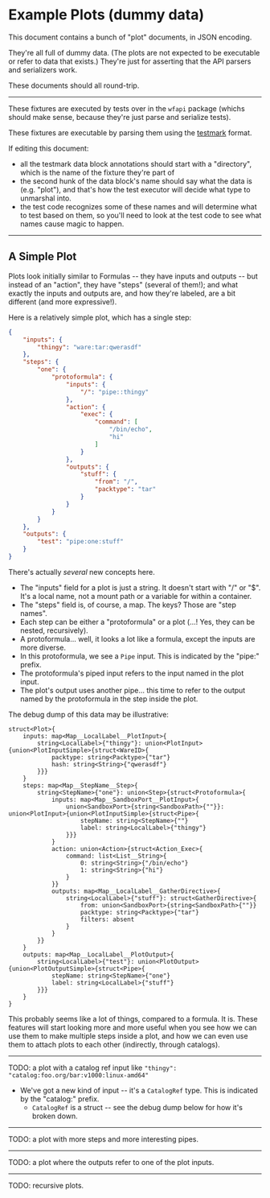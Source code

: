 Example Plots (dummy data)
==========================

This document contains a bunch of "plot" documents, in JSON encoding.

They're all full of dummy data.
(The plots are not expected to be executable or refer to data that exists.)
They're just for asserting that the API parsers and serializers work.

These documents should all round-trip.

---

These fixtures are executed by tests over in the `wfapi` package
(whichs should make sense, because they're just parse and serialize tests).

These fixtures are executable by parsing them using
the [testmark](https://github.com/warpfork/go-testmark) format.

If editing this document:

- all the testmark data block annotations should start with a "directory", which is the name of the fixture they're part of
- the second hunk of the data block's name should say what the data is (e.g. "plot"),
  and that's how the test executor will decide what type to unmarshal into.
- the test code recognizes some of these names and will determine what to test based on them,
  so you'll need to look at the test code to see what names cause magic to happen.

---


A Simple Plot
-------------

Plots look initially similar to Formulas -- they have inputs and outputs --
but instead of an "action", they have "steps" (several of them!);
and what exactly the inputs and outputs are, and how they're labeled, are a bit different (and more expressive!).

Here is a relatively simple plot, which has a single step:

[testmark]:# (simple-plot/plot)
```json
{
	"inputs": {
		"thingy": "ware:tar:qwerasdf"
	},
	"steps": {
		"one": {
			"protoformula": {
				"inputs": {
					"/": "pipe::thingy"
				},
				"action": {
					"exec": {
						"command": [
							"/bin/echo",
							"hi"
						]
					}
				},
				"outputs": {
					"stuff": {
						"from": "/",
						"packtype": "tar"
					}
				}
			}
		}
	},
	"outputs": {
		"test": "pipe:one:stuff"
	}
}
```

There's actually *several* new concepts here.

- The "inputs" field for a plot is just a string.  It doesn't start with "/" or "$".  It's a local name, not a mount path or a variable for within a container.
- The "steps" field is, of course, a map.  The keys?  Those are "step names".
- Each step can be either a "protoformula" or a plot (...!  Yes, they can be nested, recursively).
- A protoformula... well, it looks a lot like a formula, except the inputs are more diverse.
- In this protoformula, we see a `Pipe` input.  This is indicated by the "pipe:" prefix.
- The protoformula's piped input refers to the input named in the plot input.
- The plot's output uses another pipe... this time to refer to the output named by the protoformula in the step inside the plot.

The debug dump of this data may be illustrative:

[testmark]:# (simple-plot/plot.debug)
```text
struct<Plot>{
	inputs: map<Map__LocalLabel__PlotInput>{
		string<LocalLabel>{"thingy"}: union<PlotInput>{union<PlotInputSimple>{struct<WareID>{
			packtype: string<Packtype>{"tar"}
			hash: string<String>{"qwerasdf"}
		}}}
	}
	steps: map<Map__StepName__Step>{
		string<StepName>{"one"}: union<Step>{struct<Protoformula>{
			inputs: map<Map__SandboxPort__PlotInput>{
				union<SandboxPort>{string<SandboxPath>{""}}: union<PlotInput>{union<PlotInputSimple>{struct<Pipe>{
					stepName: string<StepName>{""}
					label: string<LocalLabel>{"thingy"}
				}}}
			}
			action: union<Action>{struct<Action_Exec>{
				command: list<List__String>{
					0: string<String>{"/bin/echo"}
					1: string<String>{"hi"}
				}
			}}
			outputs: map<Map__LocalLabel__GatherDirective>{
				string<LocalLabel>{"stuff"}: struct<GatherDirective>{
					from: union<SandboxPort>{string<SandboxPath>{""}}
					packtype: string<Packtype>{"tar"}
					filters: absent
				}
			}
		}}
	}
	outputs: map<Map__LocalLabel__PlotOutput>{
		string<LocalLabel>{"test"}: union<PlotOutput>{union<PlotOutputSimple>{struct<Pipe>{
			stepName: string<StepName>{"one"}
			label: string<LocalLabel>{"stuff"}
		}}}
	}
}
```

This probably seems like a lot of things, compared to a formula.
It is.
These features will start looking more and more useful when you see
how we can use them to make multiple steps inside a plot,
and how we can even use them to attach plots to each other (indirectly, through catalogs).

---

TODO: a plot with a catalog ref input like `"thingy": "catalog:foo.org/bar:v1000:linux-amd64"`

- We've got a new kind of input -- it's a `CatalogRef` type.  This is indicated by the "catalog:" prefix.
	- `CatalogRef` is a struct -- see the debug dump below for how it's broken down.

---

TODO: a plot with more steps and more interesting pipes.

---

TODO: a plot where the outputs refer to one of the plot inputs.

---

TODO: recursive plots.
